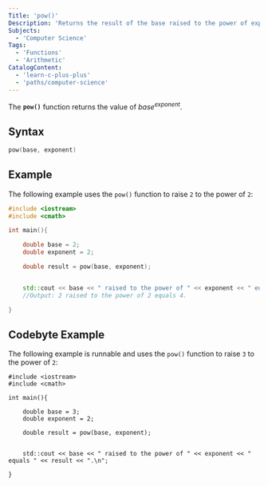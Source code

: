 ```yaml
---
Title: 'pow()'
Description: 'Returns the result of the base raised to the power of exponent'
Subjects:
  - 'Computer Science'
Tags:
  - 'Functions'
  - 'Arithmetic'
CatalogContent:
  - 'learn-c-plus-plus'
  - 'paths/computer-science'
---
```


The **`pow()`** function returns the value of *base*<sup>*exponent*</sup>.

## Syntax

```cpp
pow(base, exponent)
```


## Example

The following example uses the `pow()` function to raise `2` to the power of `2`:

```cpp
#include <iostream>
#include <cmath>

int main(){

    double base = 2;
    double exponent = 2;

    double result = pow(base, exponent);


    std::cout << base << " raised to the power of " << exponent << " equals " << result << ".\n";
    //Output: 2 raised to the power of 2 equals 4.

}
```

## Codebyte Example

The following example is runnable and uses the `pow()` function to raise `3` to the power of `2`:

```codebyte/cpp
#include <iostream>
#include <cmath>

int main(){

    double base = 3;
    double exponent = 2;

    double result = pow(base, exponent);


    std::cout << base << " raised to the power of " << exponent << " equals " << result << ".\n";

}
```
